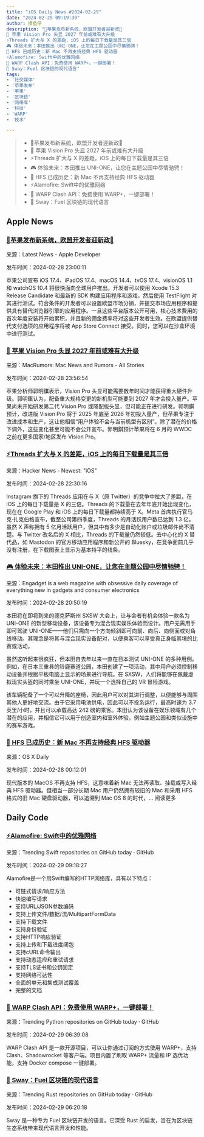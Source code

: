 ```yaml
---
title: "iOS Daily News #2024-02-29"
date: "2024-02-29 09:19:39"
author: 摸鱼仔
description: "🌟苹果发布新系统，欧盟开发者迎新政🌟
🔮 苹果 Vision Pro 头显 2027 年前或难有大升级
⚡️Threads 扩大与 X 的差距，iOS 上的每日下载量是其三倍
🎮 体验未来：本田推出 UNI-ONE，让您在主题公园中尽情驰骋！
🚫 HFS 已成历史：新 Mac 不再支持经典 HFS 驱动器
⚡️Alamofire: Swift中的优雅网络
🚀 WARP Clash API：免费使用 WARP+，一键部署！
🌟 Sway：Fuel 区块链的现代语言"
tags: 
- '社交媒体'
- '苹果发布'
- '苹果'
- '区块链'
- '网络库'
- '科技'
- 'WARP'
- '技术'

---
```


> * 🌟苹果发布新系统，欧盟开发者迎新政🌟
> * 🔮 苹果 Vision Pro 头显 2027 年前或难有大升级
> * ⚡️Threads 扩大与 X 的差距，iOS 上的每日下载量是其三倍
> * 🎮 体验未来：本田推出 UNI-ONE，让您在主题公园中尽情驰骋！
> * 🚫 HFS 已成历史：新 Mac 不再支持经典 HFS 驱动器
> * ⚡️Alamofire: Swift中的优雅网络
> * 🚀 WARP Clash API：免费使用 WARP+，一键部署！
> * 🌟 Sway：Fuel 区块链的现代语言

## Apple News

### [🌟苹果发布新系统，欧盟开发者迎新政🌟](https://developer.apple.com/news/?id=11ojrqk9)

来源：Latest News - Apple Developer

发布时间：2024-02-28 23:00:11

苹果公司宣布 iOS 17.4、iPadOS 17.4、macOS 14.4、tvOS 17.4、visionOS 1.1 和 watchOS 10.4 将很快面向全球用户推出。开发者可以使用 Xcode 15.3 Release Candidate 和最新的 SDK 构建应用程序和游戏，然后使用 TestFlight 对其进行测试。符合条件的开发者可以设置欧盟市场分销，并提交市场应用程序和提供具有替代浏览器引擎的应用程序。一旦这些平台版本公开可用，核心技术费用的首次年度安装将开始累积，并且新的佣金费率将对这些开发者生效。在欧盟提供替代支付选项的应用程序将被 App Store Connect 接受。同时，您可以在沙盒环境中进行测试。

### [🔮 苹果 Vision Pro 头显 2027 年前或难有大升级](https://www.macrumors.com/2024/02/28/kuo-vision-pro-major-upgrades-unlikely-until-2027/)

来源：MacRumors: Mac News and Rumors - All Stories

发布时间：2024-02-28 23:56:54

苹果分析师郭明錤表示，Vision Pro 头显可能需要数年时间才能获得重大硬件升级。郭明錤认为，配备重大规格变更的新机型可能要到 2027 年才会投入量产。苹果尚未开始研发第二代 Vision Pro 或降配版头显，但可能正在进行研发。郭明錤预计，改进版 Vision Pro 将于 2025 年底至 2026 年初投入量产，但苹果专注于改进成本和生产，这让他相信“用户体验不会与当前机型有区别”。除了潜在的价格下调外，这些变化甚至可能不会公开宣布。郭明錤预计苹果将在 6 月的 WWDC 之前在更多国家/地区发布 Vision Pro。

### [⚡️Threads 扩大与 X 的差距，iOS 上的每日下载量是其三倍](https://techcrunch.com/2024/02/27/threads-widens-the-gap-with-x-with-triple-the-daily-downloads-on-ios/)

来源：Hacker News - Newest: "iOS"

发布时间：2024-02-28 22:30:16

Instagram 旗下的 Threads 应用在与 X（原 Twitter）的竞争中拉大了差距，在 iOS 上的每日下载量是 X 的三倍。Threads 的下载量在去年年底开始出现变化，现在在 Google Play 和 iOS 上的每日下载量都持续高于 X。Meta 首席执行官马克·扎克伯格宣布，截至公司第四季度，Threads 的月活跃用户数已达到 1.3 亿。虽然 X 声称拥有 5 亿月活跃用户，但其中有多少是自动化账户或垃圾邮件尚不清楚。与 Twitter 改名后的 X 相比，Threads 的下载量仍然较低。去中心化的 X 替代品，如 Mastodon 的官方移动应用程序和新公开的 Bluesky，在竞争面前几乎没有注册，在下载图表上显示为基本持平的线条。

### [🎮 体验未来：本田推出 UNI-ONE，让您在主题公园中尽情驰骋！](https://www.engadget.com/honda-built-a-powered-chair-to-zoom-around-theme-parks-while-wearing-an-ar-headset-161526252.html?src=rss)

来源：Engadget is a web magazine with obsessive daily coverage of everything new in gadgets and consumer electronics

发布时间：2024-02-28 20:50:19

本田将在即将到来的德克萨斯州 SXSW 大会上，让与会者有机会体验一款名为 UNI-ONE 的新型移动设备，该设备专为混合现实娱乐体验而设计。用户无需用手即可驾驶 UNI-ONE——他们只需向一个方向倾斜即可向前、向后、向侧面或对角线移动。其理念是将其与混合现实设备配对，以便乘客可以享受真正身临其境的比赛或活动。

虽然这听起来很疯狂，但本田自去年以来一直在日本测试 UNI-ONE 的多种用例。例如，在日本三重县的铃鹿赛道公园，本田创建了一项活动，其中用户必须控制移动设备并根据平板电脑上显示的场景进行导航。在 SXSW，人们将能够在佩戴虚拟现实头盔的同时乘坐 UNI-ONE，并玩一个选择自己的 VR 冒险游戏。

该车辆配备了一个可以升降的座椅，因此用户可以对其进行调整，以便能够与周围其他人更好地交流。由于它采用电池供电，因此可以不拴系运行，最高时速为 3.7 英里/小时，并且可以承载高达 242 磅的乘客。本田认为该设备在娱乐领域有几个潜在的应用，并相信它可以用于创造室内和室外体验，例如主题公园和类似设施中的赛车游戏。

### [🚫 HFS 已成历史：新 Mac 不再支持经典 HFS 驱动器](https://osxdaily.com/2024/02/27/how-to-mount-copy-hfs-classic-mac-drives-on-macos/)

来源：OS X Daily

发布时间：2024-02-28 00:12:01

现代版本的 MacOS 不再支持 HFS，这意味着新 Mac 无法再读取、挂载或写入经典 HFS 驱动器。但相当一部分长期 Mac 用户仍然拥有较旧的 Mac 和采用 HFS 格式的旧 Mac 硬盘驱动器，可以追溯到 Mac OS 8 的时代，... 阅读更多


## Daily Code

### [⚡️Alamofire: Swift中的优雅网络](https://github.com/Alamofire/Alamofire)

来源：Trending Swift repositories on GitHub today · GitHub

发布时间：2024-02-29 09:18:27

Alamofire是一个用Swift编写的HTTP网络库，具有以下特点：

- 可链式请求/响应方法
- 快速编写请求
- 支持URL/JSON参数编码
- 支持上传文件/数据/流/MultipartFormData
- 支持下载文件
- 支持身份验证
- 支持HTTP响应验证
- 支持上传和下载进度闭包
- 支持cURL命令输出
- 支持动态适应和重试请求
- 支持TLS证书和公钥固定
- 支持网络可达性
- 全面的单元和集成测试覆盖
- 完整的文档

### [🚀 WARP Clash API：免费使用 WARP+，一键部署！](https://github.com/vvbbnn00/WARP-Clash-API)

来源：Trending Python repositories on GitHub today · GitHub

发布时间：2024-02-29 06:39:08

WARP Clash API 是一款开源项目，可以让你通过订阅的方式使用 WARP+，支持 Clash、Shadowrocket 等客户端。项目内置了刷取 WARP+ 流量和 IP 选优功能，支持 Docker compose 一键部署。

### [🌟 Sway：Fuel 区块链的现代语言](https://github.com/FuelLabs/sway)

来源：Trending Rust repositories on GitHub today · GitHub

发布时间：2024-02-29 06:20:18

Sway 是一种专为 Fuel 区块链开发的语言。它深受 Rust 的启发，旨在为区块链生态系统带来现代语言开发和性能。
